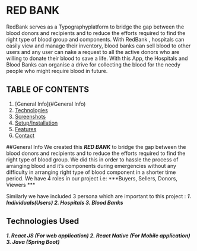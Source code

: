 # RED BANK 
RedBank serves as a Typographyplatform to bridge the gap between the blood donors and recipients and to reduce the efforts required to find the right type of blood group and components. With RedBank , hospitals can easily view and manage their inventory, blood banks can sell blood to other users and any user can nake a request to all the active donors who are willing to donate their blood to save a life. With this App, the Hospitals and Blood Banks can organise a drive for collecting the blood for the needy people who might require blood in future.

## TABLE OF CONTENTS 

1. [General Info](#General Info) 
2. [Technologies](#Technologies) 
3. [Screenshots](#Screenshots)
4. [Setup/Installation](#Setup/Installation)
5. [Features](#Features)
6. [Contact](#Contact)

##General Info
We created this ***RED BANK*** to bridge the gap between the blood donors and recipients and to reduce the efforts required to find the right type of blood group. We did this in order to hassle the process of arranging blood and it’s components during emergencies without any difficulty in arranging right type of blood component in a shorter time period.
We have 4 roles in our project i.e: ***Buyers, Sellers, Donors, Viewers ***

Similarly we have included 3 persona which are important to this project :
***1. Individuals(Users)
      2. Hospitals 
      3. Blood Banks***
      
## Technologies Used 
***1. React JS (For web application)
2. React Native (For Mobile application)
3. Java (Spring Boot)***



